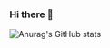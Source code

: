### Hi there 👋

![Anurag's GitHub stats](https://github-readme-stats.vercel.app/api/?username=GianMariaRicciolini&amp;show_icons=true&amp;theme=radical)
